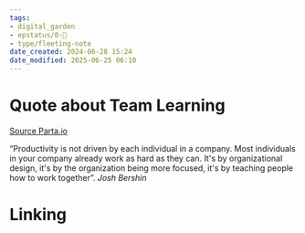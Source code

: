 ```yaml
---
tags: 
- digital_garden
- epstatus/0-🌰
- type/fleeting-note
date_created: 2024-06-28 15:24
date_modified: 2025-06-25 06:10
---
```

# Quote about Team Learning

[Source Parta.io](https://parta.io/)

“Productivity is not driven by each individual in a company.
 Most individuals in your company already work as hard as they can. It's by organizational design, it's by the organization being more focused, it's by teaching people how to work together”. *Josh Bershin*

# Linking